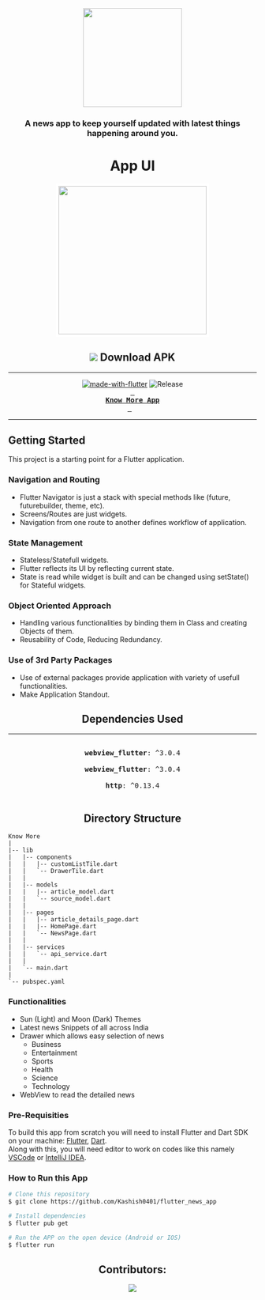 <div align = center>
  
  <img src='https://cdn.discordapp.com/attachments/787712939133108275/998339081593421994/splash_logo_1.png' width='200'>
  

### A news app to keep yourself updated with latest things happening around you.
  


# App UI

<p align="center">
  <img src="https://github.com/AjCodez/flutter_news_app/blob/master/Screenshots/know%20more.gif" width="300px" style="border-width:5px;border-style:solid;border-color:white;"/>
</p>
  
  ## ![][android] Download APK
  
  ---
  
  [![made-with-flutter](https://img.shields.io/badge/Made%20with-Flutter-1f425f.svg)](https://flutter.dev/) ![Release](https://img.shields.io/github/v/release/Kashish0401/flutter_news_app)
  <br>
**[<kbd> <br> **Know More App** <br> </kbd>][universal-release]** &nbsp;&nbsp;
  
  ---


</div>

## Getting Started

This project is a starting point for a Flutter application.



### Navigation and Routing

- Flutter Navigator is just a stack with special methods like (future, futurebuilder, theme, etc).
- Screens/Routes are just widgets.
- Navigation from one route to another defines workflow of application.

### State Management

- Stateless/Statefull widgets.
- Flutter reflects its UI by reflecting current state.
- State is read while widget is built and can be changed using setState() for Stateful widgets.

### Object Oriented Approach

- Handling various functionalities by binding them in Class and creating Objects of them.
- Reusability of Code, Reducing Redundancy.

### Use of 3rd Party Packages

- Use of external packages provide application with variety of usefull functionalities.
- Make Application Standout.

<div align=center>

## Dependencies Used

---

<kbd> <br> **webview_flutter**: ^3.0.4 <br> </kbd>
<kbd> <br> **webview_flutter**: ^3.0.4 <br> </kbd>
<kbd> <br> **http**: ^0.13.4 <br> </kbd>

## Directory Structure

</div>

```
Know More
|
|-- lib
|   |-- components
|   |   |-- customListTile.dart
|   |   `-- DrawerTile.dart
|   |
|   |-- models
|   |   |-- article_model.dart
|   |   `-- source_model.dart
|   |
|   |-- pages
|   |   |-- article_details_page.dart
|   |   |-- HomePage.dart
|   |   `-- NewsPage.dart
|   |
|   |-- services
|   |   `-- api_service.dart
|   |
|   `-- main.dart
|
`-- pubspec.yaml
```

<h3> Functionalities </h3>

- Sun (Light) and Moon (Dark) Themes
- Latest news Snippets of all across India
- Drawer which allows easy selection of news
    - Business
    - Entertainment
    - Sports
    - Health
    - Science
    - Technology
- WebView to read the detailed news

<h3> Pre-Requisities </h3>

To build this app from scratch you will need to install Flutter and Dart SDK on your machine:
[Flutter](https://flutter.dev/docs/get-started/install), [Dart](https://dart.dev/get-dart/archive).
<br>Along with this, you will need editor to work on codes like this namely [VSCode](https://code.visualstudio.com/)
or [IntelliJ IDEA](https://www.jetbrains.com/pt-br/idea/).

<h3> How to Run this App </h3>

```bash
# Clone this repository
$ git clone https://github.com/Kashish0401/flutter_news_app

# Install dependencies
$ flutter pub get

# Run the APP on the open device (Android or IOS)
$ flutter run
```


<div align = center>

## Contributors:

<a href="https://github.com/AjCodez/flutter_news_app/graphs/contributors" target="blank"> <img src="https://contrib.rocks/image?repo=AjCodez/flutter_news_app&max=500" /></a>

</div>

<!------------------------------------{ apk }----------------------------------->

[universal-release]: https://github.com/harsh-sharma-z/flutter_news_app/blob/master/releases/download/v0.1.0/app-release.apk

[android]: https://telegra.ph/file/f2f70a74d2d92c3c7f688.png
